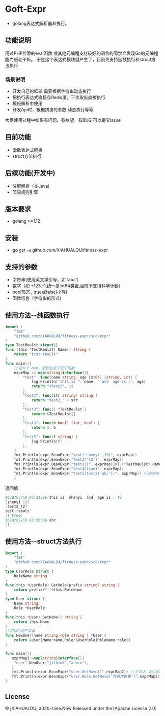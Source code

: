 # Goft-Expr
* golang表达式解析器和执行。
## 功能说明
用过PHP丝滑的eval函数 或其他元编程支持较好的语言的同学会发现Go的元编程能力很老干妈。
于是这个表达式模块就产生了，目前先支持函数执行和struct方法执行
### 场景说明
 * 开发自己的框架 需要根据字符串动态执行
 * 把执行表达式直接存Redis里。下次取出直接执行
 * 模板解析中使用
 * 开发Api时，根据拼凑的参数 动态执行等等
 
 大家使用过程中如果有问题、有欲望、有BUG 可以提交issue
## 目前功能
* 函数表达式解析
* struct方法执行

## 后续功能(开发中)
* 注解解析（类Java)
* 简易规则引擎

## 版本要求
* golang >=1.12


## 安装
* go get -u github.com/XIAHUALOU/fitness-expr

## 支持的参数
* 字符串(使用英文单引号，如 'abc')
* 数字（如 +123,-1,统一是int64类型,目前不支持科学计数)
* bool形态 , true或false(小写)
* 函数嵌套（字符串的形式)

## 使用方法--纯函数执行
```go
import (
	"fmt"
	"github.com/XIAHUALOU/fitness-expr/src/expr"
)
type TestReulst struct{}
func (this *TestReulst) Name() string {
	return "test-result"
}
func main(){
	//定义个 map，里面包含了若干函数
	exprMap := map[string]interface{}{
		"test": func(name string, age int64) (string, int) {
			log.Println("this is ", name, " and  age is :", age)
			return "shenyi", 19
		},
		"test2": func(str string) string {
			return "test2_" + str
		},
		"test3": func() *TestReulst {
			return &TestReulst{}
		},
		"test4": func(b bool) (int, bool) {
			return 1, b
		},
		"test5": func(f string) {
			log.Println(f)
		},
	}
	fmt.Println(expr.BeanExpr("test('shenyi',19)", exprMap))
	fmt.Println(expr.BeanExpr("test2('t2')", exprMap))
	fmt.Println(expr.BeanExpr("test3()", exprMap)[0].(*TestReulst).Name())
	fmt.Println(expr.BeanExpr("test4(true)", exprMap))
	fmt.Println(expr.BeanExpr("test5(test2('abc'))", exprMap)) //嵌套执行
	}
```
返回值
```go
2020/07/18 00:32:26 this is  shenyi  and  age is : 19
[shenyi 19]
[test2_t2]
test-result
[1 true]
2020/07/18 00:32:26 abc
[]


```
## 使用方法--struct方法执行
```go
import (
	"fmt"
    "github.com/XIAHUALOU/fitness-expr/src/expr"
)
type UserRole struct {
	RoleName string
}
func(this *UserRole) GetRole(prefix string) string {
	return prefix+":"+this.RoleName
}
type User struct {
	Name string
	Role *UserRole
}
func(this *User) GetName() string {
	return this.Name
}
//初始化用户实体
func NewUser(name string,role string ) *User {
	return &User{Name:name,Role:&UserRole{RoleName:role}}
}

func main(){
   exprMap2:=map[string]interface{}{
   	"user":NewUser("jtthink","admin"),
   }
   fmt.Println(expr.BeanExpr("user.GetName()",exprMap2)) //方法名 大小写敏感
   fmt.Println(expr.BeanExpr("user.Role.GetRole('当前角色是')",exprMap2)) //方法名 大小写敏感
}

```



## License
© jXIAHUALOU, 2020~time.Now
Released under the [Apache License 2.0]
